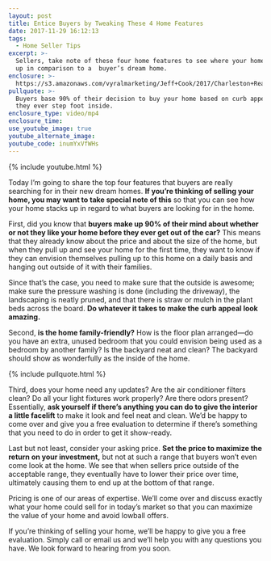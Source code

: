 ```yaml
---
layout: post
title: Entice Buyers by Tweaking These 4 Home Features
date: 2017-11-29 16:12:13
tags:
  - Home Seller Tips
excerpt: >-
  Sellers, take note of these four home features to see where your home stacks
  up in comparison to a  buyer’s dream home.
enclosure: >-
  https://s3.amazonaws.com/vyralmarketing/Jeff+Cook/2017/Charleston+Real+Estate+Agent-+Features+that+Appeal+to+Buyers.mp4
pullquote: >-
  Buyers base 90% of their decision to buy your home based on curb appeal before
  they ever step foot inside.
enclosure_type: video/mp4
enclosure_time:
use_youtube_image: true
youtube_alternate_image:
youtube_code: inumYxVfWHs
---
```



{% include youtube.html %}

Today I’m going to share the top four features that buyers are really searching for in their new dream homes. **If you’re thinking of selling your home, you may want to take special note of this** so that you can see how your home stacks up in regard to what buyers are looking for in the home.

First, did you know that **buyers make up 90% of their mind about whether or not they like your home before they ever get out of the car?** This means that they already know about the price and about the size of the home, but when they pull up and see your home for the first time, they want to know if they can envision themselves pulling up to this home on a daily basis and hanging out outside of it with their families.&nbsp;

Since that’s the case, you need to make sure that the outside is awesome; make sure the pressure washing is done (including the driveway), the landscaping is neatly pruned, and that there is straw or mulch in the plant beds across the board. **Do whatever it takes to make the curb appeal look amazing.**

Second, **is the home family-friendly?** How is the floor plan arranged—do you have an extra, unused bedroom that you could envision being used as a bedroom by another family? Is the backyard neat and clean? The backyard should show as wonderfully as the inside of the home.

{% include pullquote.html %}

Third, does your home need any updates? Are the air conditioner filters clean? Do all your light fixtures work properly? Are there odors present? Essentially, **ask yourself if there’s anything you can do to give the interior a little facelift** to make it look and feel neat and clean. We’d be happy to come over and give you a free evaluation to determine if there’s something that you need to do in order to get it show-ready.

Last but not least, consider your asking price. **Set the price to maximize the return on your investment,** but not at such a range that buyers won’t even come look at the home. We see that when sellers price outside of the acceptable range, they eventually have to lower their price over time, ultimately causing them to end up at the bottom of that range.&nbsp;

Pricing is one of our areas of expertise. We’ll come over and discuss exactly what your home could sell for in today’s market so that you can maximize the value of your home and avoid lowball offers.

If you’re thinking of selling your home, we’ll be happy to give you a free evaluation. Simply call or email us and we’ll help you with any questions you have. We look forward to hearing from you soon.